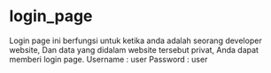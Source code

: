 # login_page
Login page ini berfungsi untuk ketika anda adalah seorang developer website, Dan data yang didalam website tersebut privat, Anda dapat memberi login page.
Username : user
Password : user
